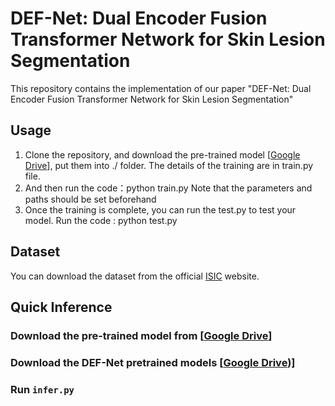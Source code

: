 # DEF-Net: Dual Encoder Fusion Transformer Network for Skin Lesion Segmentation

This repository contains the implementation of our paper "DEF-Net: Dual Encoder Fusion Transformer Network for Skin Lesion Segmentation"

## Usage

1. Clone the repository, and download the pre-trained model [[Google Drive](https://drive.google.com/file/d/180JsahYjJkhnHEXbPHpet5BKo9pS7Bm0/view?usp=drive_link)], put them into ./ folder. The details of the training are in train.py file.
2. And then run the code：python train.py Note that the parameters and paths should be set beforehand
3. Once the training is complete, you can run the test.py to test your model. Run the code : python test.py

## Dataset
You can download the dataset from the official [ISIC](https://challenge.isic-archive.com/data/) website.

## Quick Inference
### Download the pre-trained model from [[Google Drive](https://drive.google.com/file/d/180JsahYjJkhnHEXbPHpet5BKo9pS7Bm0/view?usp=drive_link)]
### Download the DEF-Net pretrained models [[Google Drive](https://drive.google.com/file/d/1paCS9QiZQ5H_m_TADVsYw0-dNJDTjmkM/view?usp=drive_link))]
### Run ```infer.py```


